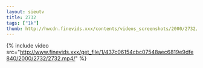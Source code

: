 ```yaml
--- 
layout: sieutv
title: 2732
tags: ["1k"]
thumb: http://hwcdn.finevids.xxx/contents/videos_screenshots/2000/2732/preview.mp4.jpg
---
```

{% include video src="http://www.finevids.xxx/get_file/1/437c06154cbc07548aec6819e9dfe840/2000/2732/2732.mp4/" %} 
